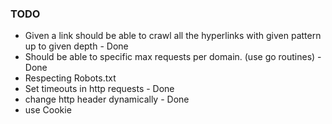 ### TODO
* Given a link should be able to crawl all the hyperlinks with given pattern
up to given depth - Done
* Should be able to specific max requests per domain. (use go routines) - Done
* Respecting Robots.txt
* Set timeouts in http requests - Done 
* change http header dynamically - Done
* use Cookie
